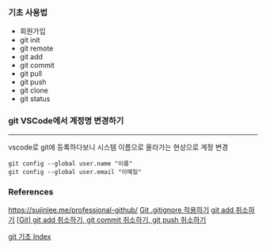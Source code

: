 ### 기초 사용법
- 회원가입
- git init
- git remote
- git add
- git commit
- git pull
- git push
- git clone
- git status

### git VSCode에서 계정명 변경하기
***
vscode로 git에 등록하다보니 시스템 이름으로 올라가는 현상으로
계정 변경

```
git config --global user.name "이름" 
git config --global user.email "이메일"
```

### References
https://sujinlee.me/professional-github/
[Git .gitignore 적용하기](https://nesoy.github.io/articles/2017-01/Git-Ignore)
[git add 취소하기](https://racoonlotty.tistory.com/99)
[[Git] git add 취소하기, git commit 취소하기, git push 취소하기](https://beagle-dev.tistory.com/192)

[git 기초 Index](https://git-scm.com/book/ko/v2)